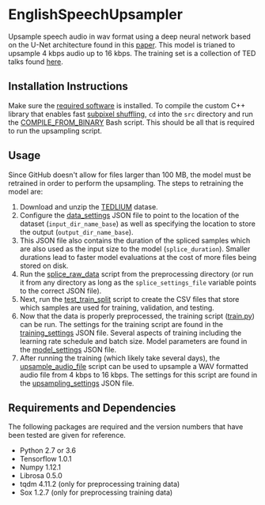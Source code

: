 # EnglishSpeechUpsampler

Upsample speech audio in wav format using a deep neural network based on the
U-Net architecture found in this
[paper](https://openreview.net/pdf?id=S1gNakBFx).
This model is trianed to upsample 4 kbps audio up to 16 kbps.
The training set is a collection of TED talks found
[here](http://www-lium.univ-lemans.fr/en/content/ted-lium-corpus).

## Installation Instructions

Make sure the [required software](##requirements-and-dependencies) is
installed.
To compile the custom C++ library that enables fast
[subpixel shuffling](https://arxiv.org/pdf/1609.05158.pdf),
`cd` into the `src` directory and run the
[COMPILE_FROM_BINARY](src/COMPILE_FROM_BINARY.sh) Bash script.
This should be all that is required to run the upsampling script.

## Usage

Since GitHub doesn't allow for files larger than 100 MB, the model must be
retrained in order to perform the upsampling.
The steps to retraining the model are:

1. Download and unzip the
[TEDLIUM](http://www-lium.univ-lemans.fr/en/content/ted-lium-corpus) datase.
2. Configure the [data_settings](settings/data_settings.json) JSON file to
point to the location of the dataset (`input_dir_name_base`) as well as
specifying the location to store the output (`output_dir_name_base`).
3. This JSON file also contains the duration of the spliced samples which are
also used as the input size to the model (`splice_duration`). Smaller durations
lead to faster model evaluations at the cost of more files being stored on disk.
4. Run the [splice_raw_data](preprocessing/splice_raw_data.py) script from the
preprocessing directory (or run it from any directory as long as the
`splice_settings_file` variable points to the correct JSON file).
5. Next, run the [test_train_split](preprocessing/test_train_split.py) script to
create the CSV files that store which samples are used for training, validation,
and testing.
6. Now that the data is properly preprocessed, the training script
([train.py](train.py)) can be run. The settings for the training script are
found in the [training_settings](settings/training_settings.json) JSON file.
Several
aspects of training including the learning rate schedule and batch size. Model
parameters are found in the [model_settings](settings/model_settings.json) JSON
file.
7. After running the training (which likely take several days), the
[upsample_audio_file](upsample_audio_file.py) script can be used to upsample
a WAV formatted audio file from 4 kbps to 16 kbps. The settings for this script
are found in the [upsampling_settings](settings/upsampling_settings.json) JSON file.

## Requirements and Dependencies

The following packages are required and the version numbers that have been
tested are given for reference.

* Python 2.7 or 3.6
* Tensorflow 1.0.1
* Numpy 1.12.1
* Librosa 0.5.0
* tqdm 4.11.2 (only for preprocessing training data)
* Sox 1.2.7 (only for preprocessing training data)
